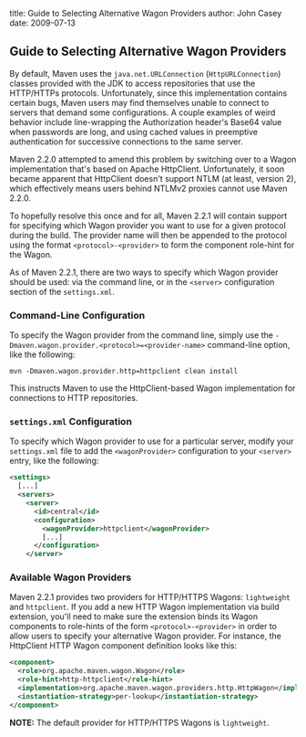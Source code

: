 title: Guide to Selecting Alternative Wagon Providers
author: John Casey
date: 2009-07-13

<!--
Licensed to the Apache Software Foundation (ASF) under one
or more contributor license agreements.  See the NOTICE file
distributed with this work for additional information
regarding copyright ownership.  The ASF licenses this file
to you under the Apache License, Version 2.0 (the
"License"); you may not use this file except in compliance
with the License.  You may obtain a copy of the License at

    http://www.apache.org/licenses/LICENSE-2.0

Unless required by applicable law or agreed to in writing,
software distributed under the License is distributed on an
"AS IS" BASIS, WITHOUT WARRANTIES OR CONDITIONS OF ANY
KIND, either express or implied.  See the License for the
specific language governing permissions and limitations
under the License.
-->
## Guide to Selecting Alternative Wagon Providers

 By default, Maven uses the `java.net.URLConnection` (`HttpURLConnection`) classes provided with the JDK to access repositories that use the HTTP/HTTPs protocols. Unfortunately, since this implementation contains certain bugs, Maven users may find themselves unable to connect to servers that demand some configurations. A couple examples of weird behavior include line-wrapping the Authorization header's Base64 value when passwords are long, and using cached values in preemptive authentication for successive connections to the same server.

 Maven 2.2.0 attempted to amend this problem by switching over to a Wagon implementation that's based on Apache HttpClient. Unfortunately, it soon became apparent that HttpClient doesn't support NTLM (at least, version 2), which effectively means users behind NTLMv2 proxies cannot use Maven 2.2.0.

 To hopefully resolve this once and for all, Maven 2.2.1 will contain support for specifying which Wagon provider you want to use for a given protocol during the build. The provider name will then be appended to the protocol using the format `<protocol>-<provider>` to form the component role-hint for the Wagon.

 As of Maven 2.2.1, there are two ways to specify which Wagon provider should be used: via the command line, or in the `<server>` configuration section of the `settings.xml`.

### Command-Line Configuration

 To specify the Wagon provider from the command line, simply use the `-Dmaven.wagon.provider.<protocol>=<provider-name>` command-line option, like the following:

```
mvn -Dmaven.wagon.provider.http=httpclient clean install
```

 This instructs Maven to use the HttpClient-based Wagon implementation for connections to HTTP repositories.

### `settings.xml` Configuration

 To specify which Wagon provider to use for a particular server, modify your `settings.xml` file to add the `<wagonProvider>` configuration to your `<server>` entry, like the following:

```xml
<settings>
  [...]
  <servers>
    <server>
      <id>central</id>
      <configuration>
        <wagonProvider>httpclient</wagonProvider>
        [...]
      </configuration>
    </server>
```

### Available Wagon Providers

 Maven 2.2.1 provides two providers for HTTP/HTTPS Wagons: `lightweight` and `httpclient`. If you add a new HTTP Wagon implementation via build extension, you'll need to make sure the extension binds its Wagon components to role-hints of the form `<protocol>-<provider>` in order to allow users to specify your alternative Wagon provider. For instance, the HttpClient HTTP Wagon component definition looks like this:

```xml
<component>
  <role>org.apache.maven.wagon.Wagon</role>
  <role-hint>http-httpclient</role-hint>
  <implementation>org.apache.maven.wagon.providers.http.HttpWagon</implementation>
  <instantiation-strategy>per-lookup</instantiation-strategy>
</component>
```

 **NOTE:** The default provider for HTTP/HTTPS Wagons is `lightweight`.
